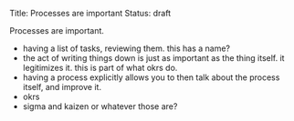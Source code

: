 Title: Processes are important
Status: draft

Processes are important.

- having a list of tasks, reviewing them. this has a name?
- the act of writing things down is just as important as the thing itself. it legitimizes it. this is part of what okrs do.
- having a process explicitly allows you to then talk about the process itself, and improve it.
- okrs
- sigma and kaizen or whatever those are?
